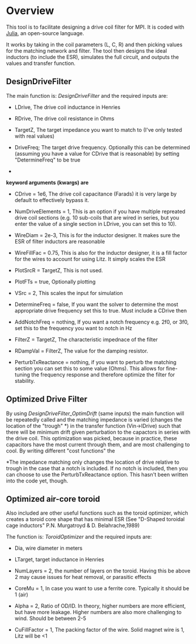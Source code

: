 # Overview
This tool is to facilitate designing a drive coil filter for MPI. It is coded with [Julia](https://julialang.org/), an open-source language.

It works by taking in the coil parameters (L, C, R) and then picking values for the matching network and filter. The tool then designs the ideal inductors (to include the ESR), simulates the full circuit, and outputs the values and transfer function.

## DesignDriveFilter

The main function is: *DesignDriveFilter* and the required inputs are:

* LDrive, The drive coil inductance in Henries
    
* RDrive, The drive coil resistance in Ohms
    
* TargetZ, The target impedance you want to match to (I've only tested with real values)
    
* DriveFreq; The target drive frequency. Optionally this can be determined (assuming you have a value for CDrive that is reasonable) by setting "DetermineFreq" to be true 
* 
**keyword arguments (kwargs) are**

* CDrive = 1e6, The drive coil capacitance (Farads) it is very large by default to effectively bypass it.

* NumDriveElements = 1, This is an option if you have multiple repreated drive coil sections (e.g. 10 sub-coils that are wired in series, but you enter the value of a single section in LDrive, you can set this to 10).

* WireDiam = 2e-3, This is for the inductor designer. It makes sure the ESR of filter inductors are reasonable

* WireFillFac = 0.75, This is also for the inductor designer, it is a fill factor for the wires to account for using Litz. It simply scales the ESR

* PlotSrcR = TargetZ, This is not used. 

* PlotFTs = true, Optionally plotting

* VSrc = 2, This scales the input for simulation

* DetermineFreq = false, If you want the solver to determine the most appropriate drive frequency set this to true. Must include a CDrive then

* AddNotchFreq = nothing, If you want a notch frequency e.g. 2f0, or 3f0, set this to the frequency you want to notch in Hz

* FilterZ = TargetZ, The characteristic impednace of the filter

* RDampVal = FilterZ, The value for the damping resistor. 

* PerturbTxReactance = nothing, if you want to perturb the matching section you can set this to some value (Ohms). This allows for fine-tuning the frequency response and therefore optimize the filter for stability. 


## Optimized Drive Filter

By using *DesignDriveFilter_OptimDrift* (same inputs) the main function will be repeatedly called and the matching impedance is varied (changes the location of the "trough" *) in the transfer function (Vin->IDrive) such that there will be minimum drift given perturbation to the capactors in series with the drive coil. This optimization was picked, because in practice, these capacitors have the most current through them, and are most challenging to cool. By writing different "cost functions" the

*The impedance matching only changes the location of drive relative to trough in the case that a notch is included. If no notch is included, then you can choose to use the PerturbTxReactance option. This hasn't been written into the code yet, though. 
 

## Optimized air-core toroid
Also included are other useful functions such as the toroid optimizer, which creates a toroid core shape that has minimal ESR (See "D-Shaped toroidal cage inductors" P.N. Murgatroyd & D. Belahrache,1989)

The function is: *ToroidOptimizer* and the required inputs are:

* Dia, wire diameter in meters
* LTarget, target inductance in Henries
    
    
* NumLayers = 2, the number of layers on the toroid. Having this be above 2 may cause issues for heat removal, or parasitic effects

* CoreMu = 1, In case you want to use a ferrite core. Typically it should be 1 (air)

* Alpha = 2, Ratio of OD/ID. In theory, higher numbers are more efficient, but have more leakage. Higher numbers are also more challenging to wind. Should be between 2-5

* CuFillFactor = 1, The packing factor of the wire. Solid magnet wire is 1, Litz will be <1


